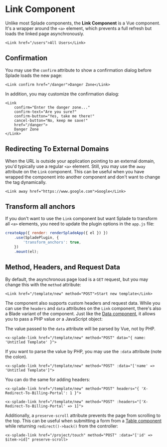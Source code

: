 # Link Component

Unlike most Splade components, the **Link Component** is a Vue component. It's a wrapper around the `<a>` element, which prevents a full refresh but loads the linked page asynchronously.

```blade
<Link href="/users">All Users</Link>
```

## Confirmation

You may use the `confirm` attribute to show a confirmation dialog before Splade loads the new page:

```blade
<Link confirm href="/danger">Danger Zone</Link>
```

In addition, you may customize the confirmation dialog:

```blade
<Link
    confirm="Enter the danger zone..."
    confirm-text="Are you sure?"
    confirm-button="Yes, take me there!"
    cancel-button="No, keep me save!"
    href="/danger">
    Danger Zone
</Link>
```

## Redirecting To External Domains

When the URL is outside your application pointing to an external domain, you'd typically use a regular `<a>` element. Still, you may use the `away` attribute on the `Link` component. This can be useful when you have wrapped the component into another component and don't want to change the tag dynamically.

```blade
<Link away href="https://www.google.com">Google</Link>
```

## Transform all anchors

If you don't want to use the `Link` component but want Splade to transform all `<a>` elements, you need to update the plugin options in the `app.js` file:

```js
createApp({ render: renderSpladeApp({ el }) })
    .use(SpladePlugin, {
        'transform_anchors': true,
    })
    .mount(el);
```

## Method, Headers, and Request Data

By default, the asynchronous page load is a `GET` request, but you may change this with the `method` attribute:

```blade
<Link href="/template/new" method="POST">Start new template</Link>
```

The component also supports custom headers and request data. While you can use the `headers` and `data` attributes on the `Link` component, there's also a Blade variant of the component. Just like the [Data component](/x-data.md), it allows you to pass a PHP value *or* a JavaScript object:

The value passed to the `data` attribute will be parsed by Vue, not by PHP.

```blade
<x-splade-link href="/template/new" method="POST" data="{ name: 'Untitled Template' }">
```

If you want to parse the value by PHP, you may use the `:data` attribute (note the colon).

```blade
<x-splade-link href="/template/new" method="POST" :data="['name' => 'Untitled Template']">
```

You can do the same for adding headers:

```blade
<x-splade-link href="/template/new" method="POST" headers="{ 'X-Redirect-To-Billing-Portal': 1 }">

<x-splade-link href="/template/new" method="POST" :headers="['X-Redirect-To-Billing-Portal' => 1]">
```

Additionally, a `preserve-scroll` attribute prevents the page from scrolling to the top. This can be useful when submitting a form from a [Table component](/table-overview.md) while returning `redirect()->back()` from the controller:

```blade
<x-splade-link href="/project/touch" method="POST" :data="['id' => $item->id]" preserve-scroll>
```